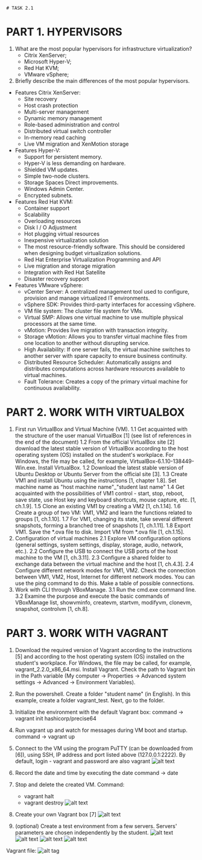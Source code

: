 
	# TASK 2.1
# PART 1. HYPERVISORS
1. What are the most popular hypervisors for infrastructure virtualization?
	- Citrix XenServer;
	- Microsoft Hyper-V; 
	- Red Hat KVM;
	- VMware vSphere;
2. Briefly describe the main differences of the most popular hypervisors.
- Features Citrix XenServer:
	- Site recovery
	- Host crash protection
	- Multi-server management
	- Dynamic memory management
	- Role-based administration and control
	- Distributed virtual switch controller
	- In-memory read caching
	- Live VM migration and XenMotion storage
- Features Hyper-V:
	- Support for persistent memory.
	- Hyper-V is less demanding on hardware.
	- Shielded VM updates.
	- Simple two-node clusters.
	- Storage Spaces Direct improvements.
	- Windows Admin Center.
	- Encrypted subnets.
- Features Red Hat KVM:
	- Container support
	- Scalability
	- Overloading resources
	- Disk I / O Adjustment
	- Hot plugging virtual resources
	- Inexpensive virtualization solution
	- The most resource-friendly software. This should be considered when designing budget virtualization solutions.
	- Red Hat Enterprise Virtualization Programming and API
	- Live migration and storage migration
	- Integration with Red Hat Satellite
	- Disaster recovery support
- Features VMware vSphere:
	- vCenter Server: A centralized management tool used to configure, provision and manage virtualized IT environments.
	- vSphere SDK: Provides third-party interfaces for accessing vSphere.
	- VM file system: The cluster file system for VMs.
	- Virtual SMP: Allows one virtual machine to use multiple physical processors at the same time.
	- vMotion: Provides live migration with transaction integrity.
	- Storage vMotion: Allows you to transfer virtual machine files from one location to another without disrupting service.
	- High Availability: If one server fails, the virtual machine switches to another server with spare capacity to ensure business continuity.
	- Distributed Resource Scheduler: Automatically assigns and distributes computations across hardware resources available to virtual machines.
	- Fault Tolerance: Creates a copy of the primary virtual machine for continuous availability.
	
# PART 2. WORK WITH VIRTUALBOX

1. First run VirtualBox and Virtual Machine (VM).
1.1 Get acquainted with the structure of the user manual VirtualBox [1] (see list of references in the end of the document)
1.2 From the official VirtualBox site [2] download the latest stable version of VirtualBox according to the host operating system (OS) installed on the student's workplace. For Windows, the file may be called, for example, VirtualBox-6.1.10-138449-Win.exe. Install VirtualBox.
1.2 Download the latest stable version of Ubuntu Desktop or Ubuntu Server from the official site [3].
1.3 Create VM1 and install Ubuntu using the instructions [1, chapter 1.8]. Set machine name as "host machine name"_"student last name"
1.4 Get acquainted with the possibilities of VM1 control - start, stop, reboot, save state, use Host key and keyboard shortcuts, mouse capture, etc. [1, ch.1.9].
1.5 Clone an existing VM1 by creating a VM2 [1, ch.1.14].
1.6 Create a group of two VM: VM1, VM2 and learn the functions related to groups [1, ch.1.10].
1.7 For VM1, changing its state, take several different snapshots, forming a branched tree of snapshots [1, ch.1.11].
1.8 Export VM1. Save the *.ova file to disk. Import VM from *.ova file [1, ch.1.15].
2. Configuration of virtual machines
2.1 Explore VM configuration options (general settings, system settings, display, storage, audio, network, etc.).
2.2 Configure the USB to connect the USB ports of the host machine to the VM [1, ch.3.11].
2.3 Configure a shared folder to exchange data between the virtual machine and the host [1, ch.4.3].
2.4 Configure different network modes for VM1, VM2. Check the connection between VM1, VM2, Host, Internet for different network modes. You can use the ping command to do this. Make a table of possible connections.
3. Work with CLI through VBoxManage.
3.1 Run the cmd.exe command line.
3.2 Examine the purpose and execute the basic commands of VBoxManage list, showvminfo, createvm, startvm, modifyvm, clonevm, snapshot, controlvm [1, ch.8].

# PART 3. WORK WITH VAGRANT

1. Download the required version of Vagrant according to the instructions [5] and according to the host operating system (OS) installed on the student's workplace. For Windows, the file may be called, for example, vagrant_2.2.0_x86_64.msi. Install Vagrant. Check the path to Vagrant bin in the Path variable (My computer -> Properties -> Advanced system settings -> Advanced -> Environment Variables).
2. Run the powershell. Create a folder "student name" (in English). In this example, create a folder vagrant_test. Next, go to the folder.
3. Initialize the environment with the default Vagrant box: 
	command -> vagrant init hashicorp/precise64
4. Run vagrant up and watch for messages during VM boot and startup.
	command -> vagrant up 
5. Connect to the VM using the program PuTTY (can be downloaded from [6]), using SSH, IP address and port listed above (127.0.0.1:2222). By default, login - vagrant and password are also vagrant
![alt text](https://github.com/aleksandrabublik/DevOps_online_Kharkov_2020Q42021Q1/blob/main/Module2/task%202.1/Putty.jpg)

6. Record the date and time by executing the date command -> date
7. Stop and delete the created VM.
Command:
	- vagrant halt
	- vagrant destroy
![alt text](https://github.com/aleksandrabublik/DevOps_online_Kharkov_2020Q42021Q1/blob/main/Module2/task%202.1/Vagrant%20halt%20and%20destroy.jpg)

8. Create your own Vagrant box [7] 
![alt text](https://github.com/aleksandrabublik/DevOps_online_Kharkov_2020Q42021Q1/blob/main/Module2/task%202.1/Vagrant%20package%20and%20add.png)

9. (optional) Create a test environment from a few servers. Servers' parameters are chosen independently by the student.
![alt text](https://github.com/aleksandrabublik/DevOps_online_Kharkov_2020Q42021Q1/blob/main/Module2/task%202.1/Launch%20multiVm.png)
![alt text](https://github.com/aleksandrabublik/DevOps_online_Kharkov_2020Q42021Q1/blob/main/Module2/task%202.1/Change%20setting.png)
![alt text](https://github.com/aleksandrabublik/DevOps_online_Kharkov_2020Q42021Q1/blob/main/Module2/task%202.1/ssh%20vm1.png)
![alt text](https://github.com/aleksandrabublik/DevOps_online_Kharkov_2020Q42021Q1/blob/main/Module2/task%202.1/ssh%20vm2.png)

Vagrant file:
![alt tag](https://github.com/aleksandrabublik/DevOps_online_Kharkov_2020Q42021Q1/blob/main/Module2/task%202.1/Vagrantfile)


